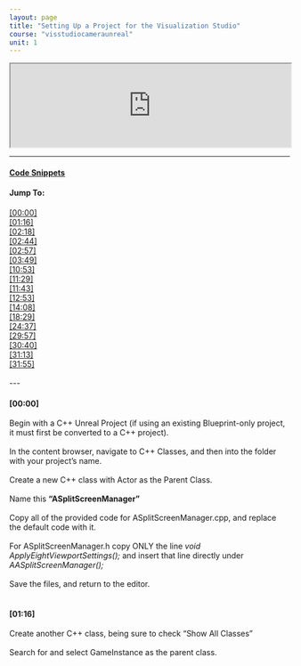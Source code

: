 ```yaml
---
layout: page
title: "Setting Up a Project for the Visualization Studio"
course: "visstudiocameraunreal"
unit: 1
---
```



<iframe src="https://www.youtube.com/embed/ewRKuI49vPQ" name="embed"
width="100%" height="auto" title="Visualization Studio Unreal Engine Setup Walkthrough" allow="autoplay"></iframe>



---

#### <a href="codesnippets.html" target="_blank">Code Snippets</a>
<h4>Jump To:</h4>
<p1>
<a href="https://www.youtube.com/embed/ewRKuI49vPQ?start=0&autoplay=1" target="embed" allow="autoplay" onclick="location.href = '#[00:00]'" >[00:00]</a><br>
<a href="https://www.youtube.com/embed/ewRKuI49vPQ?start=76&autoplay=1" target="embed" allow="autoplay" onclick="location.href = '#[01:16]'" >[01:16]</a><br>
<a href="https://www.youtube.com/embed/ewRKuI49vPQ?start=138&autoplay=1" target="embed" allow="autoplay" onclick="location.href = '#[02:18]'" >[02:18]</a><br>
<a href="https://www.youtube.com/embed/ewRKuI49vPQ?start=164&autoplay=1" target="embed" allow="autoplay" onclick="location.href = '#[02:44]'" >[02:44]</a><br>
<a href="https://www.youtube.com/embed/ewRKuI49vPQ?start=177&autoplay=1" target="embed" allow="autoplay" onclick="location.href = '#[02:57]'" >[02:57]</a><br>
<a href="https://www.youtube.com/embed/ewRKuI49vPQ?start=229&autoplay=1" target="embed" allow="autoplay" onclick="location.href = '#[03:49]'" >[03:49]</a><br>
<a href="https://www.youtube.com/embed/ewRKuI49vPQ?start=653&autoplay=1" target="embed" allow="autoplay" onclick="location.href = '#[10:53]'" >[10:53]</a><br>
<a href="https://www.youtube.com/embed/ewRKuI49vPQ?start=689&autoplay=1" target="embed" allow="autoplay" onclick="location.href = '#[11:29]'" >[11:29]</a><br>
<a href="https://www.youtube.com/embed/ewRKuI49vPQ?start=703&autoplay=1" target="embed" allow="autoplay" onclick="location.href = '#[11:43]'" >[11:43]</a><br>
<a href="https://www.youtube.com/embed/ewRKuI49vPQ?start=773&autoplay=1" target="embed" allow="autoplay" onclick="location.href = '#[12:53]'" >[12:53]</a><br>
<a href="https://www.youtube.com/embed/ewRKuI49vPQ?start=848&autoplay=1" target="embed" allow="autoplay" onclick="location.href = '#[14:08]'" >[14:08]</a><br>
<a href="https://www.youtube.com/embed/ewRKuI49vPQ?start=1109&autoplay=1" target="embed" allow="autoplay" onclick="location.href = '#[18:29]'" >[18:29]</a><br>
<a href="https://www.youtube.com/embed/ewRKuI49vPQ?start=1477&autoplay=1" target="embed" allow="autoplay" onclick="location.href = '#[24:37]'" >[24:37]</a><br>
<a href="https://www.youtube.com/embed/ewRKuI49vPQ?start=1797&autoplay=1" target="embed" allow="autoplay" onclick="location.href = '#[29:57]'" >[29:57]</a><br>
<a href="https://www.youtube.com/embed/ewRKuI49vPQ?start=1840&autoplay=1" target="embed" allow="autoplay" onclick="location.href = '#[30:40]'" >[30:40]</a><br>
<a href="https://www.youtube.com/embed/ewRKuI49vPQ?start=1873&autoplay=1" target="embed" allow="autoplay" onclick="location.href = '#[31:13]'" >[31:13]</a><br>
<a href="https://www.youtube.com/embed/ewRKuI49vPQ?start=1915&autoplay=1" target="embed" allow="autoplay" onclick="location.href = '#[31:55]'" >[31:55]</a><br><br>
</p1>
---

<div style="height: 500px; overflow: scroll;">
<p id="[00:00]"><h4>[00:00]</h4>

Begin with a C++ Unreal Project (if using an existing Blueprint-only project, it must first be converted to a C++ project).
<br><br>
In the content browser, navigate to C++ Classes, and then into the folder with your project’s name.
<br><br>
Create a new C++ class with Actor as the Parent Class. 
<br><br>
Name this <b>“ASplitScreenManager”</b>
<br><br>
Copy all of the provided code for ASplitScreenManager.cpp, and replace the default code with it.
<br><br>
For ASplitScreenManager.h copy ONLY the line <em>void ApplyEightViewportSettings();</em> and insert that line directly under <em>AASplitScreenManager();</em>
<br><br>
Save the files, and return to the editor.
<br><br>
</p>

<p id="[01:16]"><h4>[01:16]</h4>

Create another C++ class, being sure to check “Show All Classes”
<br><br>
Search for and select GameInstance as the parent class.
<br><br>
Name this <b>“VizStudioGameInstance”</b>
<br><br>
Like before, copy all of the provided code for VizStudioGameInstance.cpp, and replace the default code.
<br><br>
For VizStudioGameInstance.h, only the lines from  <em>public:</em>  to <em>ULocalPlayer…</em>  need to be copied from the provided code and pasted just below <em>GENERATED_BODY()</em> in Visual Studio.
<br><br>
</p>

<p id="[02:18]"><h4>[02:18]</h4>

Back in the editor, create one more C++ class, and select GameViewportClient as the parent class.
<br><br>
Name this <b>“VizStudioGameViewportClient”</b>
<br><br>
This requires no additional code.
<br><br>
</p>

<p id="[02:44]"><h4>[02:44]</h4>

Now create a Blueprint class from ASplitScreenManager.
<br><br>
Name this <b>“ASplitScreenManagerBP”</b>
<br><br>
This should be placed in your project’s Content folder. Go there now.
<br><br>
</p>

<p id="[02:57]"><h4>[02:57]</h4>

Now to create a few more Blueprint classes.
<br><br>
Create a Pawn class, and name it <b>“VizCameraReceiverPawn”</b>
<br><br>
Create a Game Mode Base class, and name it <b>“VizGameMode”</b>
<br><br>
Create another Pawn class, and name it <b>“VizParentPawn”</b>
<br><br>
Finally, create a Player Controller class, and name it <b>“VizPlayerController”</b>
<br><br>
</p>

<p id="[03:49]"><h4>[03:49]</h4>

Open up the VizGameMode Blueprint.
<br><br>
Follow along with the video to continue setting up the VizGameMode.
<br><br>
</p>

<p id="[10:53]"><h4>[10:53]</h4>

At this point, be sure that the Possess node inside your collapsed Change First Player To A Parent Pawn node has an execute output running to the collapsed node’s Outputs node.
<br><em>
Even if the collapsed nodes appear to be connected from the Event Graph, they will not be if this change is not made.</em>
<br><br>
From here, continue following along with the video to set up Panini Projection in the Construction Script.
<br><br>
</p>

<p id="[11:29]"><h4>[11:29]</h4>

Go to VizGameMode’s Class Defaults, and change the Default Pawn Class to <b>VizCameraReceiverPawn</b>, <em>NOT VizParentPawn</em>
<br><br>
Set the HUD class to None
<br><br>
With that, the VizGameMode Blueprint is set up.
<br><br>
</p>

<p id="[11:43]"><h4>[11:43]</h4>

<em>*Technically, this section is optional if you do not plan to move the player in your project, or if you simply do not want vignetting when moving. If that is the case, skip to [14:08].</em>
<br><br>
Now, make a new material named Blur_PP.
<br><br>
Follow the video closely for steps.
<br><br>
</p>

<p id="[12:53]"><h4>[12:53]</h4>

It is important to note that the Input names on the Custom node are case sensitive. For example, “uv” can <b>NOT</b> be changed to “UV” without the code needing to be changed.
<br><br>
Be sure to replace the default code in the Custom node with the code provided.
<br><br>
</p>

<p id="[14:08]"><h4>[14:08]</h4>

Open the VizParentPawn Blueprint.
<br><br>
<em>*If you do not want movement functionality for your player, all you need for the following section is to follow the setup instructions for Event BeginPlay, and connect a GetActorTransform node to the SpawnActor node’s Spawn Transform pin as seen starting at [16:40]. </em>
<br><br>
</p>

<p id="[18:29]"><h4>[18:29]</h4>

<em>*If you do not want vignetting during player movement, skip ahead to [30:40].</em>
<br><br>
</p>

<p id="[24:37]"><h4>[24:37]</h4>

You do not need to enter these values yet. At [29:57] a compiler error will require that the nodes be refreshed, and the values will be reset to their defaults. Hold off on entering those values for now.
<br><br>
</p>

<p id="[29:57]"><h4>[29:57]</h4>

This compiler error is just Unreal not understanding that the old input names in the nodes have been changed. Unfortunately, this does mean that the values will need to be input again after the nodes are refreshed if you entered them earlier.
<br><br>
</p>

<p id="[30:40]"><h4>[30:40]</h4>

Back in the VizParentPawn’s EventGraph, set up the Possessed Event.
<br><br>
</p>

<p id="[31:13]"><h4>[31:13]</h4>

Now, open the VizCameraReceiverPawn Blueprint, and follow the video to set up the camera for correct use in the Visualization Studio.
<br><br>
</p>

<p id="[31:55]"><h4>[31:55]</h4>

Lastly, open the Project Settings, and change the Default GameMode and Game Instance classes to VizGameMode and VizStudioGameInstance, respectively.
<br><br>
</p>

</div>